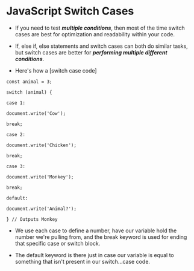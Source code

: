 # JavaScript Switch Cases

- If you need to test ***multiple conditions***, then most of the time switch cases are best for optimization and readability within your code. 

- If, else if, else statements and switch cases can both do similar tasks, but switch cases are better for ***performing multiple different conditions***. 
- Here's how a [switch case code]
```
const animal = 3;

switch (animal) {

case 1:

document.write('Cow');

break;

case 2:

document.write('Chicken');

break;

case 3:

document.write('Monkey');

break;

default:

document.write('Animal?');

} // Outputs Monkey
```

- We use each case to define a number, have our variable hold the number we're pulling from, and the break keyword is used for ending that specific case or switch block. 

- The default keyword is there just in case our variable is equal to something that isn't present in our switch...case code.
